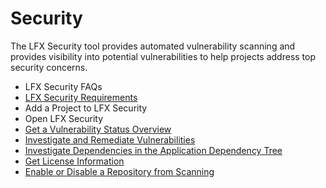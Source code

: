 # Security

The LFX Security tool provides automated vulnerability scanning and provides visibility into potential vulnerabilities to help projects address top security concerns.

* LFX Security FAQs
* [LFX Security Requirements](communitybridge-security-requirements/)
* Add a Project to LFX Security
* Open LFX Security
* [Get a Vulnerability Status Overview](get-a-vulnerability-status-overview.md)
* [Investigate and Remediate Vulnerabilities](investigate-and-remediate-vulnerabilities.md)
* [Investigate Dependencies in the Application Dependency Tree](investigate-dependencies-in-the-application-dependency-tree.md)
* [Get License Information](get-license-information.md)
* [Enable or Disable a Repository from Scanning](enable-or-disable-a-repository-from-scanning.md)



